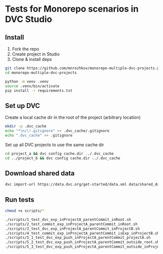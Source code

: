 # Tests for Monorepo scenarios in DVC Studio

## Install 

1. Fork the repo
2. Create project in Studio 
3. Clone & install deps

```bash
git clone https://github.com/mnrozhkov/monorepo-multiple-dvc-projects.git
cd monorepo-multiple-dvc-projects

python -m venv .venv
source .venv/bin/activate
pip install -r requirements.txt 
```

## Set up DVC

Create a local  cache dir in the root of the project (arbitrary location)

```bash
mkdir -p .dvc_cache 
echo "*\n/\!.gitignore" >> .dvc_cache/.gitignore
echo ".dvc_cache" >> .gitignore
```

Set up all DVC projects to use the same cache dir

```bash
cd project_a && dvc config cache.dir ../.dvc_cache
cd ../project_b && dvc config cache.dir ../.dvc_cache
```

## Download shared data

```bash
dvc import-url https://data.dvc.org/get-started/data.xml data/shared_data.xml
```

## Run tests 

```bash
chmod +x scripts/* 

./scripts/1_test_dvc_exp_inProjectA_parentCommit_inRoot.sh
./scripts/2_test_commit_exp_inProjectA_parentCommit_inRoot.sh
./scripts/3_test_dvc_exp_inProjectA_parentCommit_inProjectB.sh
./scripts/4_test_commit_exp_inProjectA_parentCommit_isExp_inProjectB.sh
./scripts/5_1_test_dvc_exp_push_inProjectA_parentCommit_projectA.sh
./scripts/5_2_test_dvc_exp_push_inProjectA_parentCommit_outside_root.sh
./scripts/5_3_test_dvc_exp_push_inProjectA_parentCommit_outside_inProjectB.sh
```
